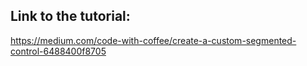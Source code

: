 ## Link to the tutorial:
https://medium.com/code-with-coffee/create-a-custom-segmented-control-6488400f8705
